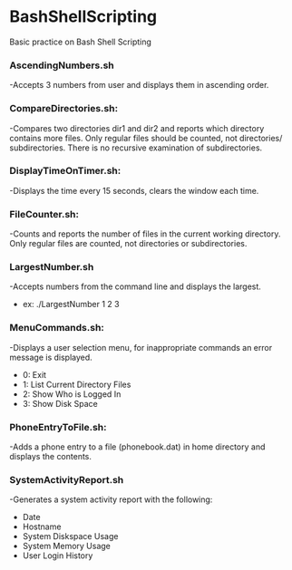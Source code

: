 # BashShellScripting

Basic practice on Bash Shell Scripting

### AscendingNumbers.sh
-Accepts 3 numbers from user and displays them in ascending order.

### CompareDirectories.sh:
-Compares two directories dir1 and dir2 and reports which directory contains more files. Only regular files should be counted, not directories/ subdirectories. There is no recursive examination of subdirectories.

### DisplayTimeOnTimer.sh:
-Displays the time every 15 seconds, clears the window each time.

### FileCounter.sh:
-Counts and reports the number of files in the current working directory. Only regular files are counted, not directories or subdirectories.

### LargestNumber.sh
-Accepts numbers from the command line and displays the largest.
- ex: ./LargestNumber 1 2 3

### MenuCommands.sh:
-Displays a user selection menu, for inappropriate commands an error message is displayed.
- 0: Exit
- 1: List Current Directory Files
- 2: Show Who is Logged In
- 3: Show Disk Space

### PhoneEntryToFile.sh:
-Adds a phone entry to a file (phonebook.dat) in home directory and displays the contents.

### SystemActivityReport.sh
-Generates a system activity report with the following:
- Date
- Hostname
- System Diskspace Usage
- System Memory Usage
- User Login History
